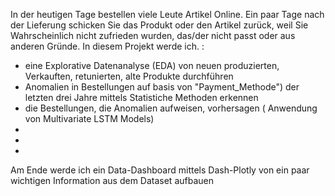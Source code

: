 In der heutigen Tage bestellen viele Leute Artikel Online. Ein paar Tage nach der Lieferung schicken Sie das Produkt oder den Artikel zurück, weil Sie Wahrscheinlich nicht zufrieden wurden, das/der nicht passt oder aus anderen Gründe. 
In diesem Projekt werde ich. :
- eine Explorative Datenanalyse (EDA) von neuen produzierten, Verkauften, retunierten, alte Produkte  durchführen
- Anomalien in Bestellungen auf basis von "Payment_Methode") der letzten drei Jahre  mittels Statistiche Methoden erkennen
- die Bestellungen, die Anomalien aufweisen, vorhersagen ( Anwendung von Multivariate LSTM Models)
-  
-
-
Am Ende werde ich ein Data-Dashboard mittels Dash-Plotly von ein paar wichtigen Information aus dem Dataset aufbauen
